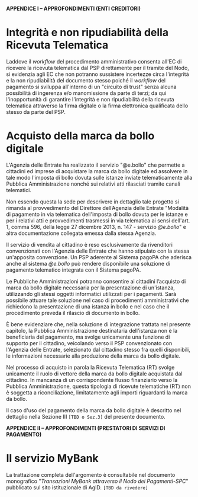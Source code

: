 **APPENDICE I – APPROFONDIMENTI (ENTI CREDITORI)**

# Integrità e non ripudiabilità della Ricevuta Telematica

Laddove il *workflow* del procedimento amministrativo consenta all'EC di ricevere la ricevuta telematica dal PSP direttamente per il tramite del Nodo, si evidenzia agli EC che non potranno sussistere incertezze circa l'integrità e la non ripudiabilità del documento stesso poiché il *workflow* del pagamento si sviluppa all'interno di un "circuito di trust" senza alcuna possibilità di ingerenza e/o manomissione da parte di terzi; da qui l'inopportunità di garantire l'integrità e non ripudiabilità della ricevuta telematica attraverso la firma digitale o la firma elettronica qualificata dello stesso da parte del PSP.

# Acquisto della marca da bollo digitale 

L'Agenzia delle Entrate ha realizzato il servizio "@e.bollo" che permette a cittadini ed imprese di acquistare la marca da bollo digitale ed assolvere in tale modo l'imposta di bollo dovuta sulle istanze inviate telematicamente alla Pubblica Amministrazione nonché sui relativi atti rilasciati tramite
canali telematici.

Non essendo questa la sede per descrivere in dettaglio tale progetto si rimanda al provvedimento del Direttore dell’Agenzia delle Entrate "Modalità di pagamento in via telematica dell'imposta di bollo dovuta per le istanze e per i relativi atti e provvedimenti trasmessi in via telematica ai sensi
dell'art. 1, comma 596, della legge 27 dicembre 2013, n. 147 - servizio *@e.bollo*" e altra documentazione collegata emessa dalla stessa Agenzia.

Il servizio di vendita al cittadino è reso esclusivamente da rivenditori convenzionati con l'Agenzia delle Entrate che hanno stipulato con la stessa un'apposita convenzione. Un PSP aderente al Sistema pagoPA che aderisca anche al sistema *@e.bollo* può rendere disponibile una soluzione di pagamento telematico integrata con il Sistema pagoPA.

Le Pubbliche Amministrazioni potranno consentire ai cittadini l’acquisto di marca da bollo digitale necessaria per la presentazione di un'istanza, utilizzando gli stessi oggetti informatici utilizzati per i pagamenti. Sarà possibile attuare tale soluzione nel caso di procedimenti amministrativi che richiedono la presentazione di una istanza in bollo e nel caso che il procedimento preveda il rilascio di documento in bollo.

È bene evidenziare che, nella soluzione di integrazione trattata nel presente capitolo, la Pubblica Amministrazione destinataria dell'istanza non è la beneficiaria del pagamento, ma svolge unicamente una funzione di supporto per il cittadino, veicolando verso il PSP convenzionato con l'Agenzia delle Entrate, selezionato dal cittadino stesso fra quelli disponibili, le informazioni necessarie alla produzione della marca da bollo digitale.

Nel processo di acquisto in parola la Ricevuta Telematica (RT) svolge unicamente il ruolo di vettore della marca da bollo digitale acquistata dal cittadino. In mancanza di un corrispondente flusso finanziario verso la Pubblica Amministrazione, questa tipologia di ricevute telematiche (RT) non è soggetta a riconciliazione, limitatamente agli importi riguardanti la marca da bollo.

Il caso d'uso del pagamento della marca da bollo digitale è descritto nel dettaglio nella Sezione III `[TBD o Sez.3]` del presente documento.

**APPENDICE II – APPROFONDIMENTI (PRESTATORI DI SERVIZI DI PAGAMENTO)**

# Il servizio MyBank

La trattazione completa dell'argomento è consultabile nel documento monografico "*Transazioni MyBank attraverso il Nodo dei Pagamenti-SPC*" pubblicato sul sito istituzionale di AgID. `[TBD da rivedere]`
